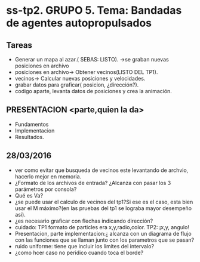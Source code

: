 # ss-tp2. GRUPO 5. Tema: Bandadas de agentes autopropulsados

## Tareas

* Generar un mapa al azar.( SEBAS: LISTO). ->se graban nuevas posiciones en archivo
* posiciones en archivo-> Obtener vecinos(LISTO DEL TP1).
* vecinos-> Calcular nuevas posiciones y velocidades.
* grabar datos para graficar( posicion,  ¿dirección?).
* codigo aparte, levanta datos de posiciones y crea la animación.

## PRESENTACION <parte,quien la da>
+ Fundamentos
+ Implementacion
+ Resultados.

## 28/03/2016
* ver como evitar que busqueda de vecinos este levantando de archvio, hacerlo mejor en memoria.
* ¿Formato de los archivos de entrada? ¿Alcanza con pasar los 3 parámetros por consola?
* Qué es Va?
* ¿se puede usar el calculo de vecinos del tp1?Si ese es el caso, esta bien usar el M máximo?(en las pruebas del tp1 se lograba mayor desempeño asi).
* ¿es necesario graficar con flechas indicando dirección?
* cuidado: TP1 formato de particles era x,y,radio,color. TP2: ¡x,y, angulo!
* Presentacion, parte implementacion:¿ alcanza con un diagrama de flujo con las funciones que se llaman junto con los parametros que se pasan?
* ruido uniforme: tiene que incluir los limites del intervalo?
* ¿como hcer caso no peridico cuando toca el borde?

